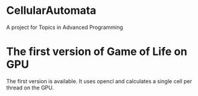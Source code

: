 # CellularAutomata
A project for Topics in Advanced Programming

# The first version of Game of Life on GPU
The first version is available. It uses opencl and calculates a single cell per thread on the GPU.